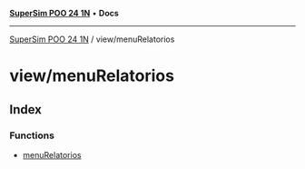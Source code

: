 [**SuperSim POO 24 1N**](../../README.md) • **Docs**

***

[SuperSim POO 24 1N](../../modules.md) / view/menuRelatorios

# view/menuRelatorios

## Index

### Functions

- [menuRelatorios](functions/menuRelatorios.md)
